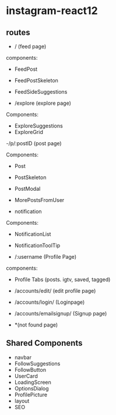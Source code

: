 # instagram-react12
## routes

- / (feed page)

components:
- FeedPost
- FeedPostSkeleton
- FeedSideSuggestions

- /explore (explore page)

Components:
- ExploreSuggestions
- ExploreGrid

-/p/:postID (post page)

 Components:
- Post
- PostSkeleton
- PostModal
- MorePostsFromUser

- notification

Components:
- NotificationList
- NotificationToolTip

- /:username (Profile Page)

components:
- Profile Tabs (posts. igtv, saved, tagged)


- /accounts/edit/ (edit profile page)

- /accounts/login/ (Loginpage)

- /accounts/emailsignup/ (Signup page)

- *(not found page)



## Shared Components

- navbar
- FollowSuggestions
- FollowButton
- UserCard
- LoadingScreen 
- OptionsDialog
- ProfilePicture
- layout
- SEO 